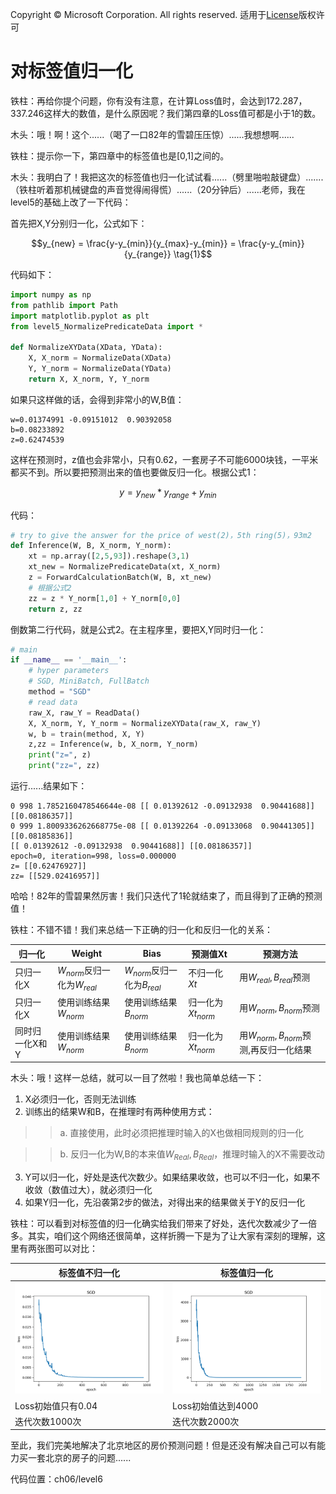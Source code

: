 Copyright © Microsoft Corporation. All rights reserved.
  适用于[License](https://github.com/Microsoft/ai-edu/blob/master/LICENSE.md)版权许可

# 对标签值归一化

铁柱：再给你提个问题，你有没有注意，在计算Loss值时，会达到172.287，337.246这样大的数值，是什么原因呢？我们第四章的Loss值可都是小于1的数。

木头：哦！啊！这个......（喝了一口82年的雪碧压压惊）......我想想啊......

铁柱：提示你一下，第四章中的标签值也是[0,1]之间的。

木头：我明白了！我把这次的标签值也归一化试试看......（劈里啪啦敲键盘）.......（铁柱听着那机械键盘的声音觉得闹得慌）......（20分钟后）......老师，我在level5的基础上改了一下代码：

首先把X,Y分别归一化，公式如下：

$$y_{new} = \frac{y-y_{min}}{y_{max}-y_{min}} = \frac{y-y_{min}}{y_{range}} \tag{1}$$

代码如下：

```Python
import numpy as np
from pathlib import Path
import matplotlib.pyplot as plt
from level5_NormalizePredicateData import *

def NormalizeXYData(XData, YData):
    X, X_norm = NormalizeData(XData)
    Y, Y_norm = NormalizeData(YData)
    return X, X_norm, Y, Y_norm
```
如果只这样做的话，会得到非常小的W,B值：
```
w=0.01374991 -0.09151012  0.90392058
b=0.08233892
z=0.62474539
```
这样在预测时，z值也会非常小，只有0.62，一套房子不可能6000块钱，一平米都买不到。所以要把预测出来的值也要做反归一化。根据公式1：

$$y = y_{new}*y_{range}+y_{min} \tag{2}$$

代码：
```Python
# try to give the answer for the price of west(2)，5th ring(5)，93m2
def Inference(W, B, X_norm, Y_norm):
    xt = np.array([2,5,93]).reshape(3,1)
    xt_new = NormalizePredicateData(xt, X_norm)
    z = ForwardCalculationBatch(W, B, xt_new)
    # 根据公式2
    zz = z * Y_norm[1,0] + Y_norm[0,0]
    return z, zz
```

倒数第二行代码，就是公式2。在主程序里，要把X,Y同时归一化：

```Python
# main
if __name__ == '__main__':
    # hyper parameters
    # SGD, MiniBatch, FullBatch
    method = "SGD"
    # read data
    raw_X, raw_Y = ReadData()
    X, X_norm, Y, Y_norm = NormalizeXYData(raw_X, raw_Y)
    w, b = train(method, X, Y)
    z,zz = Inference(w, b, X_norm, Y_norm)
    print("z=", z)
    print("zz=", zz)

```

运行......结果如下：
```
0 998 1.7852160478546644e-08 [[ 0.01392612 -0.09132938  0.90441688]] [[0.08186357]]
0 999 1.8009336262668775e-08 [[ 0.01392264 -0.09133068  0.90441305]] [[0.08185836]]
[[ 0.01392612 -0.09132938  0.90441688]] [[0.08186357]]
epoch=0, iteration=998, loss=0.000000
z= [[0.62476927]]
zz= [[529.02416957]]
```
哈哈！82年的雪碧果然厉害！我们只迭代了1轮就结束了，而且得到了正确的预测值！

铁柱：不错不错！我们来总结一下正确的归一化和反归一化的关系：

|归一化|Weight|Bias|预测值Xt|预测方法|
|---|---|---|---|---|
|只归一化X|$W_{norm}$反归一化为$W_{real}$|$W_{norm}$反归一化为$B_{real}$|不归一化$Xt$|用$W_{real},B_{real}$预测|
|只归一化X|使用训练结果$W_{norm}$|使用训练结果$B_{norm}$|归一化为$Xt_{norm}$|用$W_{norm},B_{norm}$预测|
|同时归一化X和Y|使用训练结果$W_{norm}$|使用训练结果$B_{norm}$|归一化为$Xt_{norm}$|用$W_{norm},B_{norm}$预测,再反归一化结果|

木头：哦！这样一总结，就可以一目了然啦！我也简单总结一下：

1. X必须归一化，否则无法训练
2. 训练出的结果W和B，在推理时有两种使用方式：
   
  >> a. 直接使用，此时必须把推理时输入的X也做相同规则的归一化

  >> b. 反归一化为W,B的本来值$W_{Real},B_{Real}$，推理时输入的X不需要改动
  
3. Y可以归一化，好处是迭代次数少。如果结果收敛，也可以不归一化，如果不收敛（数值过大），就必须归一化
4. 如果Y归一化，先沿袭第2步的做法，对得出来的结果做关于Y的反归一化

铁柱：可以看到对标签值的归一化确实给我们带来了好处，迭代次数减少了一倍多。其实，咱们这个网络还很简单，这样折腾一下是为了让大家有深刻的理解，这里有两张图可以对比：

|标签值不归一化|标签值归一化|
|------|-----|
|<img src=".\Images\5\LossWithNormalizeLabelData.png">|<img src=".\Images\5\LossWithoutNormalizeLabelData.png">|
|Loss初始值只有0.04|Loss初始值达到4000|
|迭代次数1000次|迭代次数2000次|


至此，我们完美地解决了北京地区的房价预测问题！但是还没有解决自己可以有能力买一套北京的房子的问题......

代码位置：ch06/level6
